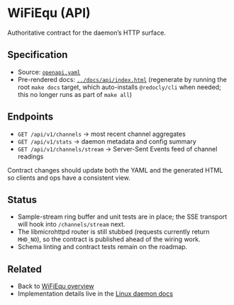# WiFiEqu (API)

Authoritative contract for the daemon’s HTTP surface.

## Specification
- Source: [`openapi.yaml`](openapi.yaml)
- Pre-rendered docs: [`../docs/api/index.html`](../docs/api/index.html) (regenerate by running the root `make docs` target, which auto-installs `@redocly/cli` when needed; this no longer runs as part of `make all`)

## Endpoints
- `GET /api/v1/channels` → most recent channel aggregates
- `GET /api/v1/stats` → daemon metadata and config summary
- `GET /api/v1/channels/stream` → Server-Sent Events feed of channel readings

Contract changes should update both the YAML and the generated HTML so clients and ops have a consistent view.

## Status
- Sample-stream ring buffer and unit tests are in place; the SSE transport will hook into `/channels/stream` next.
- The libmicrohttpd router is still stubbed (requests currently return `MHD_NO`), so the contract is published ahead of the wiring work.
- Schema linting and contract tests remain on the roadmap.

## Related
- Back to [WiFiEqu overview](../README.md)
- Implementation details live in the [Linux daemon docs](../linux/README.md)
